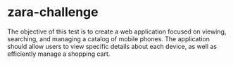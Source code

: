 # zara-challenge
The objective of this test is to create a web application focused on viewing, searching, and managing a catalog of mobile phones. The application should allow users to view specific details about each device, as well as efficiently manage a shopping cart.
